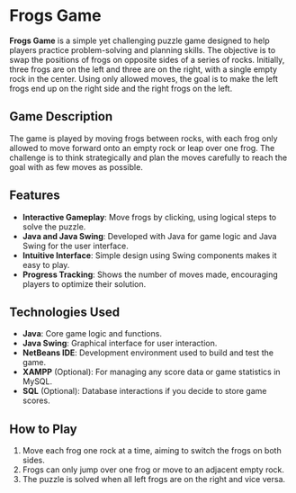 # Frogs Game

**Frogs Game** is a simple yet challenging puzzle game designed to help players practice problem-solving and planning skills. The objective is to swap the positions of frogs on opposite sides of a series of rocks. Initially, three frogs are on the left and three are on the right, with a single empty rock in the center. Using only allowed moves, the goal is to make the left frogs end up on the right side and the right frogs on the left.

## Game Description
The game is played by moving frogs between rocks, with each frog only allowed to move forward onto an empty rock or leap over one frog. The challenge is to think strategically and plan the moves carefully to reach the goal with as few moves as possible.

## Features
- **Interactive Gameplay**: Move frogs by clicking, using logical steps to solve the puzzle.
- **Java and Java Swing**: Developed with Java for game logic and Java Swing for the user interface.
- **Intuitive Interface**: Simple design using Swing components makes it easy to play.
- **Progress Tracking**: Shows the number of moves made, encouraging players to optimize their solution.

## Technologies Used
- **Java**: Core game logic and functions.
- **Java Swing**: Graphical interface for user interaction.
- **NetBeans IDE**: Development environment used to build and test the game.
- **XAMPP** (Optional): For managing any score data or game statistics in MySQL.
- **SQL** (Optional): Database interactions if you decide to store game scores.

## How to Play
1. Move each frog one rock at a time, aiming to switch the frogs on both sides.
2. Frogs can only jump over one frog or move to an adjacent empty rock.
3. The puzzle is solved when all left frogs are on the right and vice versa.

